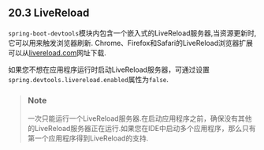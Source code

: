 ## 20.3 LiveReload 
`spring-boot-devtools`模块内包含一个嵌入式的LiveReload服务器,当资源更新时, 它可以用来触发浏览器刷新.
Chrome、Firefox和Safari的LiveReload浏览器扩展可以从[livereload.com](https://livereload.com/extensions/)网址下载.  

如果您不想在应用程序运行时启动LiveReload服务器，可通过设置`spring.devtools.livereload.enabled`属性为`false`.

>### Note
>一次只能运行一个LiveReload服务器.在启动应用程序之前，确保没有其他的LiveReload服务器正在运行.如果您在IDE中启动多个应用程序，那么只有第一个应用程序得到LiveReload的支持.